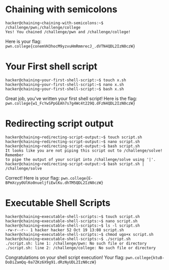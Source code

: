 #  Chaining with semicolons
```
hacker@chaining~chaining-with-semicolons:~$ /challenge/pwn;/challenge/college
Yes! You chained /challenge/pwn and /challenge/college!
```
Here is your flag:
`pwn.college{conemVH3hocM9yzvuHmRmmrecJ_.dVTN4QDL2IzN0czW}`

# Your First shell script
```
hacker@chaining~your-first-shell-script:~$ touch x.sh
hacker@chaining~your-first-shell-script:~$ nano x.sh
hacker@chaining~your-first-shell-script:~$ bash x.sh
```
Great job, you've written your first shell script! Here is the flag:
`pwn.college{w1_FcYwSPpGEAh7s7g4Wc4t229Q.dFzN4QDL2IzN0czW}`

# Redirecting script output
```
hacker@chaining~redirecting-script-output:~$ touch script.sh
hacker@chaining~redirecting-script-output:~$ nano script.sh
hacker@chaining~redirecting-script-output:~$ bash script.sh
It looks like you are not piping this script out to /challenge/solve! Remember
to pipe the output of your script into /challenge/solve using '|'.
hacker@chaining~redirecting-script-output:~$ bash script.sh | /challenge/solve
```
Correct! Here is your flag:
`pwn.college{E-BPmXcyy0UlKo0nueljfiEwlKu.dhTM5QDL2IzN0czW}`

# Executable Shell Scripts
```
hacker@chaining~executable-shell-scripts:~$ touch script.sh
hacker@chaining~executable-shell-scripts:~$ nano script.sh
hacker@chaining~executable-shell-scripts:~$ ls -l script.sh
-rw-r--r-- 1 hacker hacker 52 Oct 19 13:08 script.sh
hacker@chaining~executable-shell-scripts:~$ chmod ugo+x script.sh
hacker@chaining~executable-shell-scripts:~$ ./script.sh
./script.sh: line 1: /challenge/pwn: No such file or directory
./script.sh: line 2: /challenge/college: No such file or directory
```
Congratulations on your shell script execution! Your flag:
`pwn.college{ktuB-DoDiZamQq-0a7ZKz6X9g91.dRzNyUDL2IzN0czW}`
